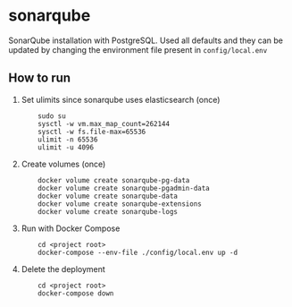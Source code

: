 # sonarqube

SonarQube installation with PostgreSQL. Used all defaults and they can be updated by changing the environment file present in `config/local.env`

## How to run

1. Set ulimits since sonarqube uses elasticsearch (once)

    ```shell
        sudo su
        sysctl -w vm.max_map_count=262144
        sysctl -w fs.file-max=65536
        ulimit -n 65536
        ulimit -u 4096
    ```

1. Create volumes (once)

    ```shell
        docker volume create sonarqube-pg-data
        docker volume create sonarqube-pgadmin-data
        docker volume create sonarqube-data
        docker volume create sonarqube-extensions
        docker volume create sonarqube-logs
    ```

1. Run with Docker Compose

    ```shell
        cd <project root>
        docker-compose --env-file ./config/local.env up -d
    ```

1. Delete the deployment

    ```shell
        cd <project root>
        docker-compose down
    ```
